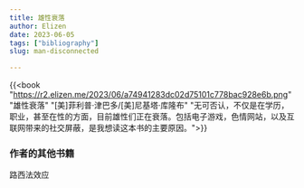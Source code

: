 ```yaml
---
title: 雄性衰落
author: Elizen
date: 2023-06-05
tags: ["bibliography"]
slug: man-disconnected

---
```


{{<book "https://r2.elizen.me/2023/06/a74941283dc02d75101c778bac928e6b.png" "雄性衰落" "[美]菲利普·津巴多/[美]尼基塔·库隆布" "无可否认，不仅是在学历，职业，甚至在性的方面，目前雄性们正在衰落。包括电子游戏，色情网站，以及互联网带来的社交屏蔽，是我想读这本书的主要原因。">}}

### 作者的其他书籍

路西法效应